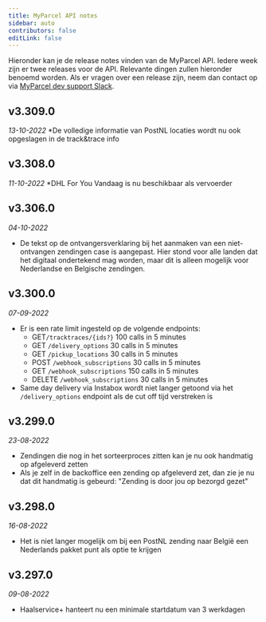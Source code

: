 ```yaml
---
title: MyParcel API notes
sidebar: auto
contributors: false
editLink: false
---
```

Hieronder kan je de release notes vinden van de MyParcel API. Iedere week zijn er twee releases voor de API. Relevante dingen zullen hieronder benoemd worden. Als er vragen over een release zijn, neem dan contact op via [MyParcel dev support Slack](https://join.slack.com/t/myparcel-dev/shared_invite/enQtNDkyNTg3NzA1MjM4LWQ5MWE5MTQ3MDg4YjU5NzdjYjk0OTY1ZDJiYjU5YzJjNzk3Yzk3NGY0OWFkZDU4MDYwZDEyZDlhZTgzOWM1MjI/).

## v3.309.0
_13-10-2022_
*De volledige informatie van PostNL locaties wordt nu ook opgeslagen in de track&trace info

## v3.308.0
_11-10-2022_
*DHL For You Vandaag is nu beschikbaar als vervoerder

## v3.306.0
_04-10-2022_
* De tekst op de ontvangersverklaring bij het aanmaken van een niet-ontvangen zendingen case is aangepast. Hier stond voor alle landen dat het digitaal ondertekend mag worden, maar dit is alleen mogelijk voor Nederlandse en Belgische zendingen.

## v3.300.0
_07-09-2022_
* Er is een rate limit ingesteld op de volgende endpoints:
  * GET`/tracktraces/{ids?}` 100 calls in 5 minutes
  * GET `/delivery_options` 30 calls in 5 minutes
  * GET `/pickup_locations` 30 calls in 5 minutes
  * POST `/webhook_subscriptions` 30 calls in 5 minutes
  * GET `/webhook_subscriptions` 150 calls in 5 minutes
  * DELETE `/webhook_subscriptions` 30 calls in 5 minutes
* Same day delivery via Instabox wordt niet langer getoond via het `/delivery_options` endpoint als de cut off tijd verstreken is

## v3.299.0
_23-08-2022_
* Zendingen die nog in het sorteerproces zitten kan je nu ook handmatig op afgeleverd zetten
* Als je zelf in de backoffice een zending op afgeleverd zet, dan zie je nu dat dit handmatig is gebeurd: "Zending is door jou op bezorgd gezet"

## v3.298.0
_16-08-2022_
* Het is niet langer mogelijk om bij een PostNL zending naar België een Nederlands pakket punt als optie te krijgen

## v3.297.0
_09-08-2022_
* Haalservice+ hanteert nu een minimale startdatum van 3 werkdagen

